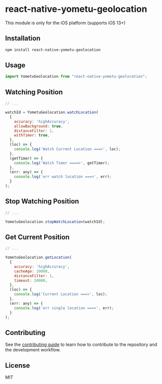 # react-native-yometu-geolocation

This module is only for the iOS platform (supports iOS 13+)

## Installation

```sh
npm install react-native-yometu-geolocation
```

## Usage

```js
import YometuGeolocation from "react-native-yometu-geolocation";
```
## Watching Position
```js
// ...

watchId = YometuGeolocation.watchLocation(
  {
    accuracy: 'highAccuracy',
    allowBackground: true,
    distanceFilter: 1,
    withTimer: true,
  },
  (loc) => {
    console.log('Watch Current Location ===>', loc);
  },
  (getTimer) => {
    console.log('Watch Timer ====>', getTimer);
  },
  (err: any) => {
    console.log('err watch location ===>', err);
  }
);
```
## Stop Watching Position
```js
// ...

YometuGeolocation.stopWatchLocation(watchId);
```
## Get Current Position
```js
// ...

YometuGeolocation.getLocation(
  {
    accuracy: 'highAccuracy',
    cacheAge: 10000,
    distanceFilter: 1,
    timeout: 20000,
  },
  (loc) => {
    console.log('Current Location ===>', loc);
  },
  (err: any) => {
    console.log('err single location ===>', err);
  }
);
```
## Contributing

See the [contributing guide](CONTRIBUTING.md) to learn how to contribute to the repository and the development workflow.

## License

MIT
